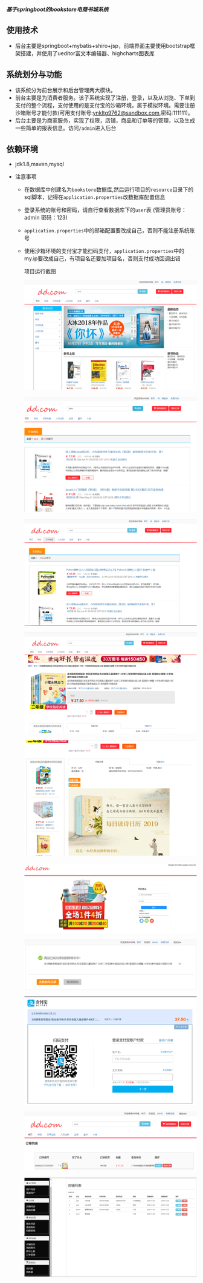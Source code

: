 ##### 基于springboot的bookstore电商书城系统

## 使用技术
  - 后台主要是springboot+mybatis+shiro+jsp，前端界面主要使用bootstrap框架搭建，并使用了ueditor富文本编辑器、highcharts图表库 
## 系统划分与功能
  - 该系统分为前台展示和后台管理两大模块。  
  - 前台主要是为消费者服务。该子系统实现了注册，登录，以及从浏览、下单到支付的整个流程，支付使用的是支付宝的沙箱环境，属于模拟环境。需要注册沙箱账号才能付款(可用支付账号:ynkltg9762@sandbox.com,密码:111111)。  
  - 后台主要是为商家服务，实现了权限，店铺，商品和订单等的管理，以及生成一些简单的报表信息。访问`/admin`进入后台    
## 依赖环境
  - jdk1.8,maven,mysql

  - 注意事项
    - 在数据库中创建名为`bookstore`数据库,然后运行项目的`resource`目录下的sql脚本，记得在`application.properties`改数据库配置信息
    
    - 登录系统的账号和密码，请自行查看数据库下的`user`表 (管理员账号：admin 密码：123)
    
    - `application.properties`中的邮箱配置要改成自己，否则不能注册系统账号
    
    - 使用沙箱环境的支付宝才能扫码支付，`application.properties`中的my.ip要改成自己，有项目名还要加项目名，否则支付成功回调出错 
    
      项目运行截图
    
      ![contents](./picture/picture1.png)
    
      ![contents](./picture/picture2.png)
    
      ![contents](./picture/picture3.png)
    
      ![contents](./picture/picture4.png)
    
      ![contents](./picture/picture5.png)
    
      ![contents](./picture/picture6.png)
    
      ![contents](./picture/picture7.png)
    
      ![contents](./picture/picture10.png)
    
      ![contents](./picture/picture11.png)
    
      ![contents](./picture/picture12.png)
    

